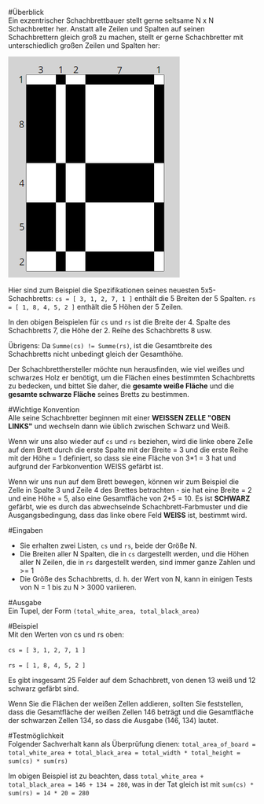 #Überblick  
Ein exzentrischer Schachbrettbauer stellt gerne seltsame N x N Schachbretter her.
Anstatt alle Zeilen und Spalten auf seinen Schachbrettern gleich groß zu machen, stellt er gerne Schachbretter mit unterschiedlich großen Zeilen und Spalten her:  

![Schachbrett](../presentation/assets/chessboard.png "Schachbrett")

Hier sind zum Beispiel die Spezifikationen seines neuesten 5x5-Schachbretts:
```cs = [ 3, 1, 2, 7, 1 ]``` enthält die 5 Breiten der 5 Spalten.
```rs = [ 1, 8, 4, 5, 2 ]``` enthält die 5 Höhen der 5 Zeilen.

In den obigen Beispielen für ```cs``` und ```rs``` ist die Breite der 4. Spalte des Schachbretts 7, die Höhe der 2. Reihe des Schachbretts 8 usw.

Übrigens: Da ```Summe(cs) != Summe(rs)```, ist die Gesamtbreite des Schachbretts nicht unbedingt gleich der Gesamthöhe.

Der Schachbretthersteller möchte nun herausfinden, wie viel weißes und schwarzes Holz er benötigt, um die Flächen eines bestimmten Schachbretts zu bedecken, und bittet Sie daher, die **gesamte weiße Fläche** und die **gesamte schwarze Fläche** seines Bretts zu bestimmen.

#Wichtige Konvention  
Alle seine Schachbretter beginnen mit einer **WEISSEN ZELLE "OBEN LINKS"** und wechseln dann wie üblich zwischen Schwarz und Weiß.

Wenn wir uns also wieder auf ```cs``` und ```rs``` beziehen, wird die linke obere Zelle auf dem Brett durch die erste Spalte mit der Breite = 3 und die erste Reihe mit der Höhe = 1 definiert, so dass sie eine Fläche von 3*1 = 3 hat und aufgrund der Farbkonvention WEISS gefärbt ist.

Wenn wir uns nun auf dem Brett bewegen, können wir zum Beispiel die Zelle in Spalte 3 und Zeile 4 des Brettes betrachten - sie hat eine Breite = 2 und eine Höhe = 5, also eine Gesamtfläche von 2*5 = 10. Es ist **SCHWARZ** gefärbt, wie es durch das abwechselnde Schachbrett-Farbmuster und die Ausgangsbedingung, dass das linke obere Feld **WEISS** ist, bestimmt wird.

#Eingaben  
* Sie erhalten zwei Listen, ```cs``` und ```rs```, beide der Größe N.
* Die Breiten aller N Spalten, die in ```cs``` dargestellt werden, und die Höhen aller N Zeilen, die in ```rs``` dargestellt werden, sind immer ganze Zahlen und >= 1
* Die Größe des Schachbretts, d. h. der Wert von N, kann in einigen Tests von N = 1 bis zu N > 3000 variieren.

#Ausgabe  
Ein Tupel, der Form ```(total_white_area, total_black_area)```

#Beispiel  
Mit den Werten von cs und rs oben:

```cs = [ 3, 1, 2, 7, 1 ]``` 

```rs = [ 1, 8, 4, 5, 2 ]``` 

Es gibt insgesamt 25 Felder auf dem Schachbrett, von denen 13 weiß und 12 schwarz gefärbt sind.

Wenn Sie die Flächen der weißen Zellen addieren, sollten Sie feststellen, dass die Gesamtfläche der weißen Zellen 146 beträgt und die Gesamtfläche der schwarzen Zellen 134, so dass die Ausgabe (146, 134) lautet.

#Testmöglichkeit  
Folgender Sachverhalt kann als Überprüfung dienen: ```total_area_of_board = total_white_area + total_black_area = total_width * total_height = sum(cs) * sum(rs)```

Im obigen Beispiel ist zu beachten, dass ```total_white_area + total_black_area = 146 + 134 = 280```, was in der Tat gleich ist mit ```sum(cs) * sum(rs) = 14 * 20 = 280```
